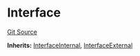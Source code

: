 # Interface
[Git Source](https://github.com/0xStation/0xrails/blob/491ae339f09853335dba9e897f46862d776d54b5/src/lib/ERC7201/Interface.sol)

**Inherits:**
[InterfaceInternal](/src/lib/ERC7201/Interface.sol/interface.InterfaceInternal.md), [InterfaceExternal](/src/lib/ERC7201/Interface.sol/interface.InterfaceExternal.md)


